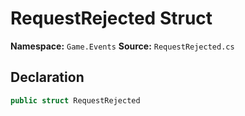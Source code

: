 # RequestRejected Struct

**Namespace:** `Game.Events`
**Source:** `RequestRejected.cs`

## Declaration

```csharp
public struct RequestRejected
```

